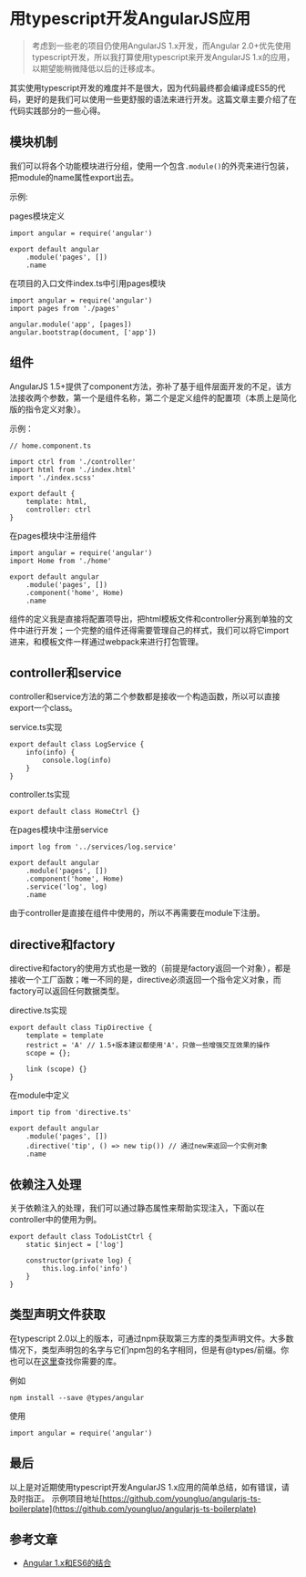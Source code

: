 # 用typescript开发AngularJS应用

> 考虑到一些老的项目仍使用AngularJS 1.x开发，而Angular 2.0+优先使用typescript开发，所以我打算使用typescript来开发AngularJS 1.x的应用，以期望能稍微降低以后的迁移成本。 

其实使用typescript开发的难度并不是很大，因为代码最终都会编译成ES5的代码，更好的是我们可以使用一些更舒服的语法来进行开发。这篇文章主要介绍了在代码实践部分的一些心得。

## 模块机制

我们可以将各个功能模块进行分组，使用一个包含`.module()`的外壳来进行包装，把module的name属性export出去。

示例:

pages模块定义

```
import angular = require('angular')

export default angular
    .module('pages', [])
    .name
```

在项目的入口文件index.ts中引用pages模块

```
import angular = require('angular')
import pages from './pages'

angular.module('app', [pages])
angular.bootstrap(document, ['app'])
```

## 组件

AngularJS 1.5+提供了component方法，弥补了基于组件层面开发的不足，该方法接收两个参数，第一个是组件名称，第二个是定义组件的配置项（本质上是简化版的指令定义对象）。

示例：

```
// home.component.ts

import ctrl from './controller'
import html from './index.html'
import './index.scss'

export default {
    template: html,
    controller: ctrl
}
````

在pages模块中注册组件

```
import angular = require('angular')
import Home from './home'

export default angular
    .module('pages', [])
    .component('home', Home)
    .name
```

组件的定义我是直接将配置项导出，把html模板文件和controller分离到单独的文件中进行开发；一个完整的组件还得需要管理自己的样式，我们可以将它import进来，和模板文件一样通过webpack来进行打包管理。

## controller和service

controller和service方法的第二个参数都是接收一个构造函数，所以可以直接export一个class。

service.ts实现

```
export default class LogService {
    info(info) {
        console.log(info)
    }
}
```

controller.ts实现

```
export default class HomeCtrl {}
```

在pages模块中注册service

```
import log from '../services/log.service'

export default angular
    .module('pages', [])
    .component('home', Home)
    .service('log', log)
    .name
```

由于controller是直接在组件中使用的，所以不再需要在module下注册。

## directive和factory

directive和factory的使用方式也是一致的（前提是factory返回一个对象），都是接收一个工厂函数；唯一不同的是，directive必须返回一个指令定义对象，而factory可以返回任何数据类型。

directive.ts实现

```
export default class TipDirective {
    template = template
    restrict = 'A' // 1.5+版本建议都使用'A'，只做一些增强交互效果的操作
    scope = {};

    link (scope) {}
}
```

在module中定义

```
import tip from 'directive.ts'

export default angular
    .module('pages', [])
    .directive('tip', () => new tip()) // 通过new来返回一个实例对象
    .name
```

## 依赖注入处理

关于依赖注入的处理，我们可以通过静态属性来帮助实现注入，下面以在controller中的使用为例。

```
export default class TodoListCtrl {
    static $inject = ['log']

    constructor(private log) {
        this.log.info('info')
    }
}
```

## 类型声明文件获取

在typescript 2.0以上的版本，可通过npm获取第三方库的类型声明文件。大多数情况下，类型声明包的名字与它们npm包的名字相同，但是有@types/前缀。你也可以在[这里](http://microsoft.github.io/TypeSearch/)查找你需要的库。

例如

```
npm install --save @types/angular
```

使用

```
import angular = require('angular')
```

## 最后

以上是对近期使用typescript开发AngularJS 1.x应用的简单总结，如有错误，请及时指正。
示例项目地址[https://github.com/youngluo/angularjs-ts-boilerplate](https://github.com/youngluo/angularjs-ts-boilerplate)

## 参考文章

- [Angular 1.x和ES6的结合](https://github.com/xufei/blog/issues/29)






